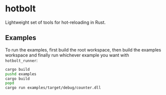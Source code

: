 # hotbolt
Lightweight set of tools for hot-reloading in Rust.

## Examples
To run the examples, first build the root workspace, then build the examples workspace and finally run whichever example you want with `hotbolt_runner`:
```bash
cargo build
pushd examples
cargo build
popd
cargo run examples/target/debug/counter.dll
```
